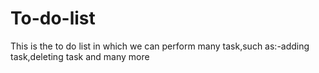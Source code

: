 # To-do-list
This is the to do list in which we can perform many task,such as:-adding task,deleting task and many more
